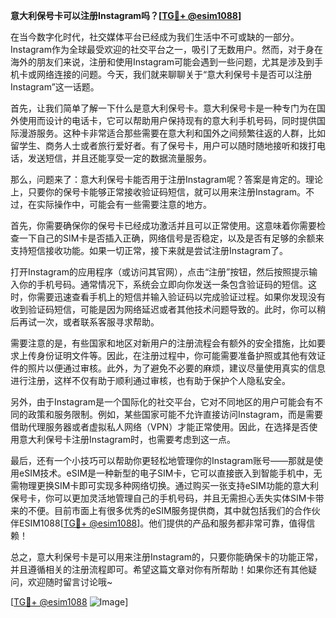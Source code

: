 **意大利保号卡可以注册Instagram吗？[[TG💪+ @esim1088](https://t.me/s/esim1088)]**

在当今数字化时代，社交媒体平台已经成为我们生活中不可或缺的一部分。Instagram作为全球最受欢迎的社交平台之一，吸引了无数用户。然而，对于身在海外的朋友们来说，注册和使用Instagram可能会遇到一些问题，尤其是涉及到手机卡或网络连接的问题。今天，我们就来聊聊关于“意大利保号卡是否可以注册Instagram”这一话题。

首先，让我们简单了解一下什么是意大利保号卡。意大利保号卡是一种专门为在国外使用而设计的电话卡，它可以帮助用户保持现有的意大利手机号码，同时提供国际漫游服务。这种卡非常适合那些需要在意大利和国外之间频繁往返的人群，比如留学生、商务人士或者旅行爱好者。有了保号卡，用户可以随时随地接听和拨打电话，发送短信，并且还能享受一定的数据流量服务。

那么，问题来了：意大利保号卡能否用于注册Instagram呢？答案是肯定的。理论上，只要你的保号卡能够正常接收验证码短信，就可以用来注册Instagram。不过，在实际操作中，可能会有一些需要注意的地方。

首先，你需要确保你的保号卡已经成功激活并且可以正常使用。这意味着你需要检查一下自己的SIM卡是否插入正确，网络信号是否稳定，以及是否有足够的余额来支持短信接收功能。如果一切正常，接下来就是尝试注册Instagram了。

打开Instagram的应用程序（或访问其官网），点击“注册”按钮，然后按照提示输入你的手机号码。通常情况下，系统会立即向你发送一条包含验证码的短信。这时，你需要迅速查看手机上的短信并输入验证码以完成验证过程。如果你发现没有收到验证码短信，可能是因为网络延迟或者其他技术问题导致的。此时，你可以稍后再试一次，或者联系客服寻求帮助。

需要注意的是，有些国家和地区对新用户的注册流程会有额外的安全措施，比如要求上传身份证明文件等。因此，在注册过程中，你可能需要准备护照或其他有效证件的照片以便通过审核。此外，为了避免不必要的麻烦，建议尽量使用真实的信息进行注册，这样不仅有助于顺利通过审核，也有助于保护个人隐私安全。

另外，由于Instagram是一个国际化的社交平台，它对不同地区的用户可能会有不同的政策和服务限制。例如，某些国家可能不允许直接访问Instagram，而是需要借助代理服务器或者虚拟私人网络（VPN）才能正常使用。因此，在选择是否使用意大利保号卡注册Instagram时，也需要考虑到这一点。

最后，还有一个小技巧可以帮助你更轻松地管理你的Instagram账号——那就是使用eSIM技术。eSIM是一种新型的电子SIM卡，它可以直接嵌入到智能手机中，无需物理更换SIM卡即可实现多种网络切换。通过购买一张支持eSIM功能的意大利保号卡，你可以更加灵活地管理自己的手机号码，并且无需担心丢失实体SIM卡带来的不便。目前市面上有很多优秀的eSIM服务提供商，其中就包括我们的合作伙伴ESIM1088[[TG💪+ @esim1088](https://t.me/s/esim1088)]。他们提供的产品和服务都非常可靠，值得信赖！

总之，意大利保号卡是可以用来注册Instagram的，只要你能确保卡的功能正常，并且遵循相关的注册流程即可。希望这篇文章对你有所帮助！如果你还有其他疑问，欢迎随时留言讨论哦~

[[TG💪+ @esim1088](https://t.me/s/esim1088) ![Image](https://i.postimg.cc/4NQfJmqS/Snipaste-2025-05-13-00-14-12.png)]